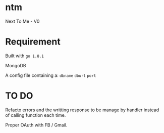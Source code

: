 # ntm
Next To Me - V0

# Requirement
Built with `go 1.8.1`

MongoDB

A config file containing a:
    `dbname`
    `dburl`
    `port`


# TO DO
Refacto errors and the writting response to be manage by handler instead of calling function each time.

Proper OAuth with FB / Gmail.
